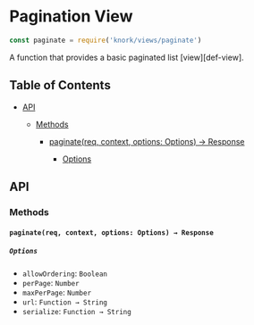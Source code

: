 # Pagination View

```javascript
const paginate = require('knork/views/paginate')
```

A function that provides a basic paginated list [view][def-view].

## Table of Contents

* [API](#api)
  * [Methods](#methods)

    * [paginate(req, context, options: Options) → Response](#paginatereq-context-options-options--response)

      * [Options](#options)

## API

### Methods

#### `paginate(req, context, options: Options) → Response`

##### `Options`

* `allowOrdering`: `Boolean`
* `perPage`: `Number`
* `maxPerPage`: `Number`
* `url`: `Function → String`
* `serialize`: `Function → String`
